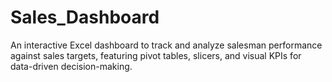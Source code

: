 # Sales_Dashboard
An interactive Excel dashboard to track and analyze salesman performance against sales targets, featuring pivot tables, slicers, and visual KPIs for data-driven decision-making.
